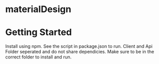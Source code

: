 # materialDesign

# Getting Started
Install using npm.
See the script in package.json to run.
Client and Api Folder seperated and do not share dependicies.
Make sure to be in the correct folder to install and run.


